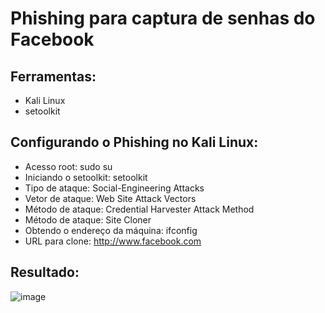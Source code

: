 # Phishing para captura de senhas do Facebook

## Ferramentas:

* Kali Linux
* setoolkit

## Configurando o Phishing no Kali Linux:

* Acesso root: sudo su
* Iniciando o setoolkit: setoolkit
* Tipo de ataque: Social-Engineering Attacks
* Vetor de ataque: Web Site Attack Vectors
* Método de ataque: Credential Harvester Attack Method 
* Método de ataque: Site Cloner
* Obtendo o endereço da máquina: ifconfig
* URL para clone: http://www.facebook.com

## Resultado:
![image](https://github.com/EduardaMichaelle/projetophising/assets/78242191/c6fb3b5e-d482-4041-9a0f-1ffb8738b874)
